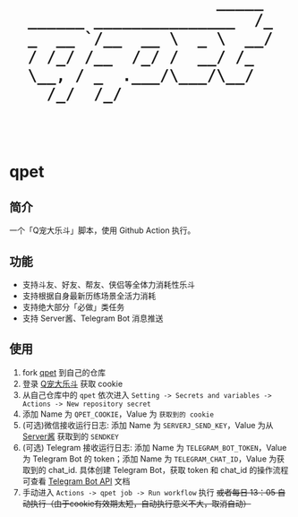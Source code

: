 <h1 align="center">
  <pre>
                    _____ 
______ _______________  /_
_  __ `/__  __ \  _ \  __/
/ /_/ /__  /_/ /  __/ /_  
\__, / _  .___/\___/\__/  
  /_/  /_/                

  </pre>
</h1>

# qpet

## 简介

一个「Q宠大乐斗」脚本，使用 Github Action 执行。

## 功能

- 支持斗友、好友、帮友、侠侣等全体力消耗性乐斗
- 支持根据自身最新历练场景全活力消耗
- 支持绝大部分「必做」类任务
- 支持 Server酱、Telegram Bot 消息推送

## 使用

1. fork [qpet](https://github.com/ireflux/qpet) 到自己的仓库
2. 登录 [Q宠大乐斗](https://dld.qzapp.z.qq.com/qpet/cgi-bin/phonepk?cmd=index&channel=0) 获取 cookie
3. 从自己仓库中的 `qpet` 依次进入 `Setting -> Secrets and variables -> Actions -> New repository secret`
4. 添加 Name 为 `QPET_COOKIE`，Value 为 `获取到的 cookie`
5. (可选)微信接收运行日志: 添加 Name 为 `SERVERJ_SEND_KEY`，Value 为从 [Server酱](https://sct.ftqq.com/) 获取到的 `SENDKEY`
6. (可选) Telegram 接收运行日志: 添加 Name 为 `TELEGRAM_BOT_TOKEN`，Value 为 Telegram Bot 的 token；添加 Name 为 `TELEGRAM_CHAT_ID`，Value 为获取到的 chat_id. 具体创建 Telegram Bot，获取 token 和 chat_id 的操作流程可查看 [Telegram Bot API](https://core.telegram.org/bots/api#getting-updates) 文档
7. 手动进入 `Actions -> qpet job -> Run workflow` 执行 ~~或者每日 13：05 自动执行（由于cookie有效期太短，自动执行意义不大，取消自动）~~ 


